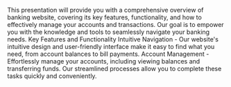 This presentation will provide you with a comprehensive overview of
 banking website, covering its key features, functionality, and how to
 effectively manage your accounts and transactions. Our goal is to empower
 you with the knowledge and tools to seamlessly navigate your banking
 needs.
 Key Features and Functionality
 Intuitive Navigation -
 Our website's intuitive design and user-friendly interface make
 it easy to find what you need, from account balances to bill
 payments.
 Account Management -
 Effortlessly manage your accounts, including viewing balances
 and transferring funds. Our streamlined processes allow you
 to complete these tasks quickly and conveniently.
